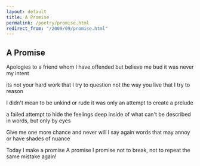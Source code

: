 ```yaml
---
layout: default
title: A Promise
permalink: /poetry/promise.html
redirect_from: "/2009/09/promise.html"
---
```


A Promise
---------

Apologies to a friend
whom I have offended
but believe me bud
it was never my intent

its not your hard work
that I try to question
not the way you live
that I try to reason

I didn't mean to be
unkind or rude
it was only an attempt
to create a prelude

a failed attempt to hide
the feelings deep inside
of what can't be described
in words, but only by eyes

Give me one more chance
and never will I say again
words that may annoy
or have shades of nuance

Today I make a promise
A promise I promise 
not to break, not to
repeat the same mistake again!
